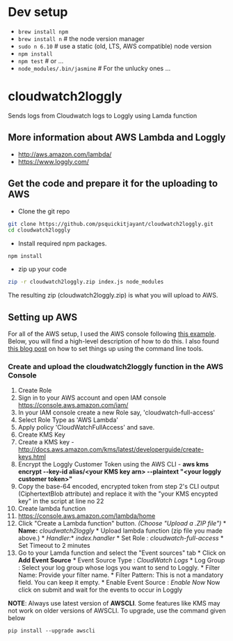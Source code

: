 # Dev setup
- `brew install npm`
- `brew install n`   # the node version manager
- `sudo n 6.10`      # use a static (old, LTS, AWS compatible) node version
- `npm install`
- `npm test`         # or ...
- `node_modules/.bin/jasmine` # For the unlucky ones ...

# cloudwatch2loggly
Sends logs from Cloudwatch logs to Loggly using Lamda function

## More information about AWS Lambda and Loggly
  * http://aws.amazon.com/lambda/
  * https://www.loggly.com/

## Get the code and prepare it for the uploading to AWS
* Clone the git repo
```bash
git clone https://github.com/psquickitjayant/cloudwatch2loggly.git
cd cloudwatch2loggly
```
* Install required npm packages.
```
npm install
```

* zip up your code
```bash
zip -r cloudwatch2loggly.zip index.js node_modules
```

The resulting zip (cloudwatch2loggly.zip) is what you will upload to AWS.

## Setting up AWS
For all of the AWS setup, I used the AWS console following [this
example](http://docs.aws.amazon.com/lambda/latest/dg/getting-started-amazons3-events.html).  Below, you will find a high-level
description of how to do this.  I also found [this blog post](http://alestic.com/2014/11/aws-lambda-cli) on how to set things up
using the command line tools.

### Create and upload the cloudwatch2loggly function in the AWS Console
1. Create Role
  1. Sign in to your AWS account and open IAM console https://console.aws.amazon.com/iam/
  2. In your IAM console create a new Role say, 'cloudwatch-full-access'
  3. Select Role Type as 'AWS Lambda'
  4. Apply policy 'CloudWatchFullAccess' and save.
2. Create KMS Key
  1. Create a KMS key - http://docs.aws.amazon.com/kms/latest/developerguide/create-keys.html
  2. Encrypt the Loggly Customer Token using the AWS CLI - **aws kms encrypt --key-id alias/&lt;your KMS key arn&gt; --plaintext "&lt;your loggly customer token&gt;"**
  3. Copy the base-64 encoded, encrypted token from step 2's CLI output (CiphertextBlob attribute) and replace it with the "your KMS encypted key" in the script at line no 22
3. Create lambda function
  1. https://console.aws.amazon.com/lambda/home
  2. Click "Create a Lambda function" button. *(Choose "Upload a .ZIP file")*
    * **Name:** *cloudwatch2loggly*
    * Upload lambda function (zip file you made above.)
    * **Handler*:** *index.handler*
    * Set Role : *cloudwatch-full-access*
    * Set Timeout to 2 minutes
  3. Go to your Lamda function and select the "Event sources" tab
    * Click on **Add Event Source**
    * Event Source Type : *CloudWatch Logs*
    * Log Group : Select your log group whose logs you want to send to Loggly.
    * Filter Name: Provide your filter name.
    * Filter Pattern: This is not a mandatory field. You can keep it empty.
    * Enable Event Source : *Enable Now*
 Now click on submit and wait for the events to occur in Loggly

**NOTE**: Always use latest version of **AWSCLI**. Some features like KMS may not work on older versions of AWSCLI. To upgrade, use the command given below

`pip install --upgrade awscli`


